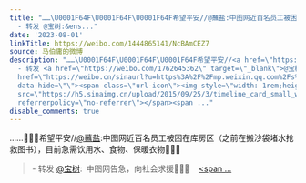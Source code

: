 ```yaml
---
title: "……\U0001F64F\U0001F64F\U0001F64F希望平安//@蘸盐:中图网近百名员工被困在库房区（之前在搬沙袋堵水抢救图书），目前急需饮用水、食物、保暖衣物\U0001F64F\U0001F64F\U0001F64F
  - 转发 @宝树:&ens..."
date: '2023-08-01'
linkTitle: https://weibo.com/1444865141/NcBAmCEZ7
source: 马伯庸的微博
description: "……\U0001F64F\U0001F64F\U0001F64F希望平安//<a href=\"https://weibo.com/n/%E8%98%B8%E7%9B%90\">@蘸盐</a>:中图网近百名员工被困在库房区（之前在搬沙袋堵水抢救图书），目前急需饮用水、食物、保暖衣物\U0001F64F\U0001F64F\U0001F64F<br><blockquote>
  - 转发 <a href=\"https://weibo.com/1762645362\" target=\"_blank\">@宝树</a>: 中图网告急，向社会求援\U0001F64F\U0001F64F\U0001F64F<a
  href=\"https://weibo.cn/sinaurl?u=https%3A%2F%2Fmp.weixin.qq.com%2Fs%2FIHIECh9kVymtg5Ezg7jdpQ\"
  data-hide=\"\"><span class=\"url-icon\"><img style=\"width: 1rem;height: 1rem\"
  src=\"https://h5.sinaimg.cn/upload/2015/09/25/3/timeline_card_small_web_default.png\"
  referrerpolicy=\"no-referrer\"></span><span ..."
disable_comments: true
---
```

……🙏🙏🙏希望平安//<a href="https://weibo.com/n/%E8%98%B8%E7%9B%90">@蘸盐</a>:中图网近百名员工被困在库房区（之前在搬沙袋堵水抢救图书），目前急需饮用水、食物、保暖衣物🙏🙏🙏<br><blockquote> - 转发 <a href="https://weibo.com/1762645362" target="_blank">@宝树</a>: 中图网告急，向社会求援🙏🙏🙏<a href="https://weibo.cn/sinaurl?u=https%3A%2F%2Fmp.weixin.qq.com%2Fs%2FIHIECh9kVymtg5Ezg7jdpQ" data-hide=""><span class="url-icon"><img style="width: 1rem;height: 1rem" src="https://h5.sinaimg.cn/upload/2015/09/25/3/timeline_card_small_web_default.png" referrerpolicy="no-referrer"></span><span ...